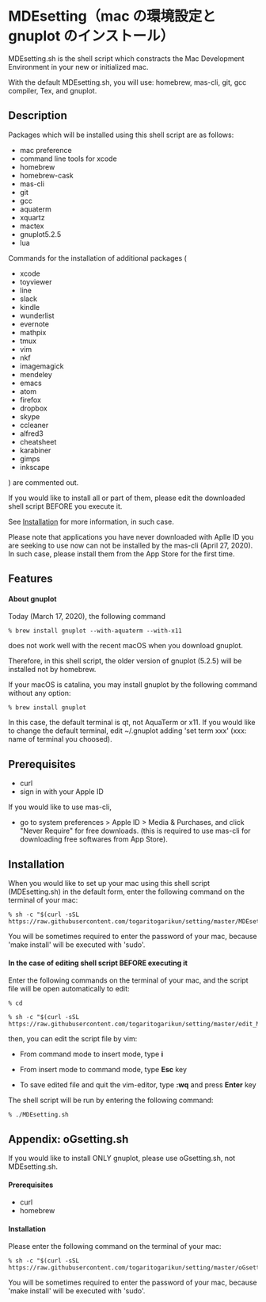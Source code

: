 # MDEsetting（mac の環境設定と gnuplot のインストール）
MDEsetting.sh is the shell script which constracts the Mac Development Environment in your new or initialized mac.

With the default MDEsetting.sh, you will use: homebrew, mas-cli, git, gcc compiler, Tex, and gnuplot. 

## Description
Packages which will be installed using this shell script are as follows:
- mac preference
- command line tools for xcode
- homebrew
- homebrew-cask
- mas-cli
- git
- gcc
- aquaterm
- xquartz
- mactex
- gnuplot5.2.5
- lua

Commands for the installation of additional packages (
- xcode
- toyviewer
- line
- slack
- kindle
- wunderlist
- evernote
- mathpix
- tmux
- vim
- nkf
- imagemagick
- mendeley
- emacs
- atom
- firefox
- dropbox
- skype
- ccleaner
- alfred3
- cheatsheet
- karabiner
- gimps
- inkscape

) are commented out. 

If you would like to install all or part of them, please edit the downloaded shell script BEFORE you execute it.

See <a href="#In-the-case-of-editing-shell-script-BEFORE-executing-it">Installation</a> for more information, in such case.

Please note that applications you have never downloaded with Aplle ID you are seeking to use now can not be installed by the mas-cli (April 27, 2020). 
In such case, please install them from the App Store for the first time.


## Features
#### About gnuplot
Today (March 17, 2020), the following command

    % brew install gnuplot --with-aquaterm --with-x11

does not work well with the recent macOS when you download gnuplot.

Therefore, in this shell script, 
the older version of gnuplot (5.2.5) will be installed not by homebrew.


If your macOS is catalina, 
you may install gnuplot by the following command without any option: 

    % brew install gnuplot

In this case, the default terminal is qt, not AquaTerm or x11.
If you would like to change the default terminal, edit ~/.gnuplot adding 'set term xxx' (xxx: name of terminal you choosed).


## Prerequisites
- curl
- sign in with your Apple ID

If you would like to use mas-cli,

- go to system preferences > Apple ID > Media & Purchases, and click "Never Require" for free downloads. (this is required to use mas-cli for downloading free softwares from App Store).


## Installation
When you would like to set up your mac using this shell script (MDEsetting.sh) in the default form, enter the following command on the terminal of your mac:

    % sh -c "$(curl -sSL https://raw.githubusercontent.com/togaritogarikun/setting/master/MDEsetting.sh)"

You will be sometimes required to enter the password of your mac, because 'make install' will be executed with 'sudo'.

#### In the case of editing shell script BEFORE executing it
Enter the following commands on the terminal of your mac, and the script file will be open automatically to edit:

    % cd

    % sh -c "$(curl -sSL https://raw.githubusercontent.com/togaritogarikun/setting/master/edit_MDEsetting.sh)"
    
then, you can edit the script file by vim:

- From command mode to insert mode, type **i**

- From insert mode to command mode, type **Esc** key

- To save edited file and quit the vim-editor, type **:wq** and press **Enter** key

The shell script will be run by entering the following command:
    
    % ./MDEsetting.sh

## Appendix: oGsetting.sh
If you would like to install ONLY gnuplot, please use oGsetting.sh, not MDEsetting.sh.

#### Prerequisites
- curl
- homebrew

#### Installation
Please enter the following command on the terminal of your mac:

    % sh -c "$(curl -sSL https://raw.githubusercontent.com/togaritogarikun/setting/master/oGsetting.sh)"

You will be sometimes required to enter the password of your mac, because 'make install' will be executed with 'sudo'.
